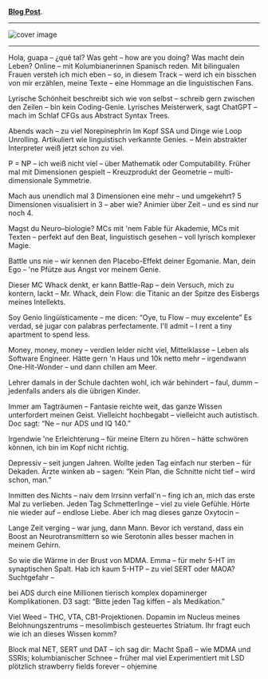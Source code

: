 [**Blog Post**](https://javascript.moe/de/blog/die-kunst-des-andersseins-v4t4rc6us6h6i20h71mrf44x?ui=0).


---

![cover image](https://strapi.javascript.moe%2Fuploads%2Fgenie_66b909d528_f7ddfbac17.jpeg)

---

Hola, guapa – ¿qué tal?
Was geht – how are you doing?
Was macht dein Leben?
Online – mit Kolumbianerinnen Spanisch reden.
Mit bilingualen Frauen versteh ich mich eben –
so, in diesem Track – werd ich ein bisschen von mir erzählen,
meine Texte –
eine Hommage an die linguistischen Fans.

Lyrische Schönheit beschreibt sich wie von selbst –
schreib gern zwischen den Zeilen – bin kein Coding-Genie.
Lyrisches Meisterwerk, sagt ChatGPT –
mach im Schlaf CFGs aus Abstract Syntax Trees.

Abends wach – zu viel Norepinephrin
Im Kopf SSA und Dinge wie Loop Unrolling. Artikuliert wie linguistisch verkannte Genies. –
Mein abstrakter Interpreter weiß jetzt schon zu viel.

P = NP – ich weiß nicht viel – über Mathematik oder Computability.
Früher mal mit Dimensionen gespielt –
Kreuzprodukt der Geometrie – multi-dimensionale Symmetrie.

Mach aus unendlich mal 3 Dimensionen eine mehr – und umgekehrt?
5 Dimensionen visualisiert in 3 – aber wie?
Animier über Zeit – und es sind nur noch 4.

Magst du Neuro–biologie?
MCs mit 'nem Fable für Akademie,
MCs mit Texten – perfekt auf den Beat,
linguistisch gesehen – voll lyrisch komplexer Magie.

Battle uns nie –
wir kennen den Placebo-Effekt deiner Egomanie.
Man, dein Ego – 'ne Pfütze aus Angst vor meinem Genie.

Dieser MC Whack denkt, er kann Battle-Rap –
dein Versuch, mich zu kontern, lackt –
Mr. Whack, dein Flow:
die Titanic an der Spitze des Eisbergs meines Intellekts.

Soy Genio lingüísticamente –
me dicen: “Oye, tu Flow – muy excelente”
Es verdad, sé jugar con palabras perfectamente. I'll admit – I rent a tiny apartment to spend less.

Money, money, money – verdien leider nicht viel,
Mittelklasse – Leben als Software Engineer.
Hätte gern 'n Haus und 10k netto mehr –
irgendwann One-Hit-Wonder – und dann chillen am Meer.

Lehrer damals in der Schule dachten wohl, ich wär behindert –
faul, dumm – jedenfalls anders als die übrigen Kinder.

Immer am Tagträumen – Fantasie reichte weit,
das ganze Wissen unterfordert meinen Geist.
Vielleicht hochbegabt – vielleicht auch autistisch.
Doc sagt: “Ne – nur ADS und IQ 140.”

Irgendwie 'ne Erleichterung – für meine Eltern zu hören –
hätte schwören können, ich bin im Kopf nicht richtig.

Depressiv – seit jungen Jahren.
Wollte jeden Tag einfach nur sterben – für Dekaden.
Ärzte winken ab – sagen: “Kein Plan,
die Schnitte nicht tief – wird schon, man.”

Inmitten des Nichts – naiv dem Irrsinn verfall'n –
fing ich an, mich das erste Mal zu verlieben.
Jeden Tag Schmetterlinge – viel zu viele Gefühle.
Hörte nie wieder auf – endlose Liebe.
Aber ich mag dieses ganze Oxytocin –

Lange Zeit verging – war jung, dann Mann.
Bevor ich verstand, dass ein Boost an
Neurotransmittern so wie Serotonin
alles besser machen in meinem Gehirn.

So wie die Wärme in der Brust von MDMA.
Emma – für mehr 5-HT im synaptischen Spalt. Hab ich kaum 5-HTP – zu viel SERT oder MAOA?
Suchtgefahr –

bei ADS
durch eine Millionen tierisch komplex dopaminerger Komplikationen.
D3 sagt: “Bitte jeden Tag kiffen – als Medikation.”

Viel Weed – THC, VTA, CB1-Projektionen.
Dopamin im Nucleus meines Belohnungszentrums –
mesolimbisch gesteuertes Striatum. Ihr fragt euch wie ich an dieses Wissen komm?

Block mal NET, SERT und DAT –
ich sag dir: Macht Spaß – wie MDMA und SSRIs; kolumbianischer Schnee – früher mal viel Experimentiert mit LSD plötzlich strawberry fields forever – ohjemine